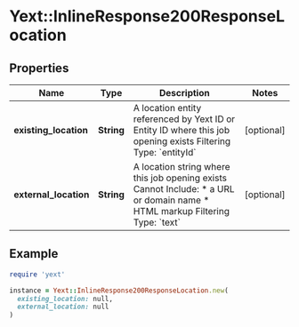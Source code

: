 # Yext::InlineResponse200ResponseLocation

## Properties

| Name | Type | Description | Notes |
| ---- | ---- | ----------- | ----- |
| **existing_location** | **String** | A location entity referenced by Yext ID or Entity ID where this job opening exists  Filtering Type: &#x60;entityId&#x60; | [optional] |
| **external_location** | **String** | A location string where this job opening exists   Cannot Include: * a URL or domain name * HTML markup  Filtering Type: &#x60;text&#x60; | [optional] |

## Example

```ruby
require 'yext'

instance = Yext::InlineResponse200ResponseLocation.new(
  existing_location: null,
  external_location: null
)
```

